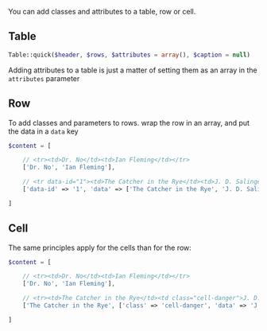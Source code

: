 You can add classes and attributes to a table, row or cell.

## Table

```php
Table::quick($header, $rows, $attributes = array(), $caption = null)
```

Adding attributes to a table is just a matter of setting them as an array in the `attributes` parameter

## Row

To add classes and parameters to rows. wrap the row in an array, and put the data in a `data` key


```php
$content = [

    // <tr><td>Dr. No</td><td>Ian Fleming</td></tr>
    ['Dr. No', 'Ian Fleming'],

    // <tr data-id="1"><td>The Catcher in the Rye</td><td>J. D. Salinger</td></tr>
    ['data-id' => '1', 'data' => ['The Catcher in the Rye', 'J. D. Salinger']]

]
```

## Cell

The same principles apply for the cells than for the row:

```php
$content = [

    // <tr><td>Dr. No</td><td>Ian Fleming</td></tr>
    ['Dr. No', 'Ian Fleming'],

    // <tr><td>The Catcher in the Rye</td><td class="cell-danger">J. D. Salinger</td></tr>
    ['The Catcher in the Rye', ['class' => 'cell-danger', 'data' => 'J. D. Salinger']]

]
```
